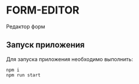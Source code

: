 # FORM-EDITOR

Редактор форм

## Запуск приложения

Для запуска приложения необходимо выполнить:

```
npm i
npm run start
```
